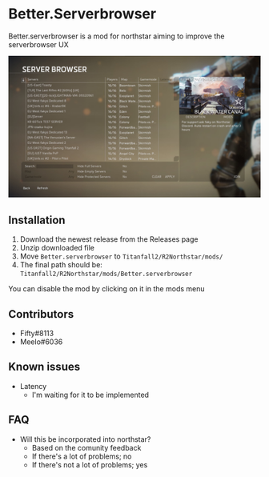# Better.Serverbrowser

Better.serverbrowser is a mod for northstar aiming to improve the serverbrowser UX

![preview image](https://github.com/F1F7Y/Better.Serverbrowser/blob/main/preview.jpg)

## Installation
1. Download the newest release from the Releases page
1. Unzip downloaded file
1. Move `Better.serverbrowser` to `Titanfall2/R2Northstar/mods/`
1. The final path should be: `Titanfall2/R2Northstar/mods/Better.serverbrowser`

You can disable the mod by clicking on it in the mods menu
## Contributors
- Fifty#8113
- Meelo#6036

## Known issues
- Latency
  - I'm waiting for it to be implemented

## FAQ
- Will this be incorporated into northstar?
  - Based on the comunity feedback
  - If there's a lot of problems; no
  - If there's not a lot of problems; yes
